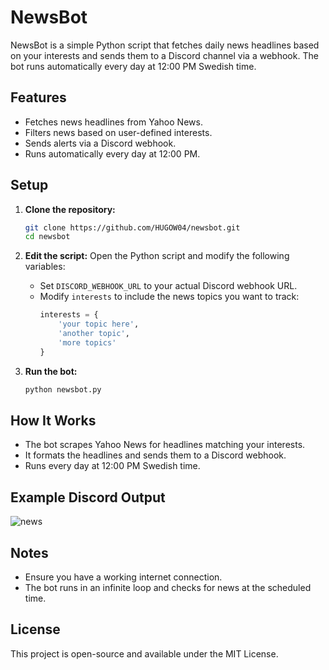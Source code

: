 # NewsBot

NewsBot is a simple Python script that fetches daily news headlines based on your interests and sends them to a Discord channel via a webhook. The bot runs automatically every day at 12:00 PM Swedish time.


## Features
- Fetches news headlines from Yahoo News.
- Filters news based on user-defined interests.
- Sends alerts via a Discord webhook.
- Runs automatically every day at 12:00 PM.

## Setup

1. **Clone the repository:**
   ```bash
   git clone https://github.com/HUGOW04/newsbot.git
   cd newsbot
   ```

2. **Edit the script:**
   Open the Python script and modify the following variables:
   
   - Set `DISCORD_WEBHOOK_URL` to your actual Discord webhook URL.
   - Modify `interests` to include the news topics you want to track:
     ```python
     interests = { 
         'your topic here',
         'another topic',
         'more topics'
     }
     ```

3. **Run the bot:**
   ```bash
   python newsbot.py
   ```

## How It Works
- The bot scrapes Yahoo News for headlines matching your interests.
- It formats the headlines and sends them to a Discord webhook.
- Runs every day at 12:00 PM Swedish time.

## Example Discord Output
![news](https://github.com/user-attachments/assets/89bf100e-8b6e-4fda-88e8-fcf32e16a187)

## Notes
- Ensure you have a working internet connection.
- The bot runs in an infinite loop and checks for news at the scheduled time.

## License
This project is open-source and available under the MIT License.

